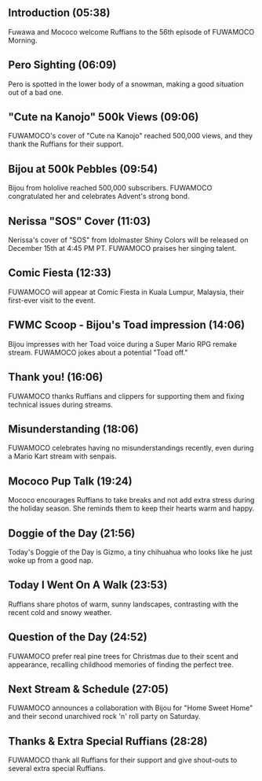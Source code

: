 ## Introduction (05:38)

Fuwawa and Mococo welcome Ruffians to the 56th episode of FUWAMOCO Morning.

## Pero Sighting (06:09)

Pero is spotted in the lower body of a snowman, making a good situation out of a bad one.

## "Cute na Kanojo" 500k Views (09:06)

FUWAMOCO's cover of "Cute na Kanojo" reached 500,000 views, and they thank the Ruffians for their support.

## Bijou at 500k Pebbles (09:54)

Bijou from hololive reached 500,000 subscribers. FUWAMOCO congratulated her and celebrates Advent's strong bond.

## Nerissa "SOS" Cover (11:03)

Nerissa's cover of "SOS" from Idolmaster Shiny Colors will be released on December 15th at 4:45 PM PT. FUWAMOCO praises her singing talent.

## Comic Fiesta (12:33)

FUWAMOCO will appear at Comic Fiesta in Kuala Lumpur, Malaysia, their first-ever visit to the event.

## FWMC Scoop - Bijou's Toad impression (14:06)

Bijou impresses with her Toad voice during a Super Mario RPG remake stream. FUWAMOCO jokes about a potential "Toad off."

## Thank you! (16:06)

FUWAMOCO thanks Ruffians and clippers for supporting them and fixing technical issues during streams.

## Misunderstanding (18:06)

FUWAMOCO celebrates having no misunderstandings recently, even during a Mario Kart stream with senpais.

## Mococo Pup Talk (19:24)

Mococo encourages Ruffians to take breaks and not add extra stress during the holiday season. She reminds them to keep their hearts warm and happy.

## Doggie of the Day (21:56)

Today's Doggie of the Day is Gizmo, a tiny chihuahua who looks like he just woke up from a good nap.

## Today I Went On A Walk (23:53)

Ruffians share photos of warm, sunny landscapes, contrasting with the recent cold and snowy weather.

## Question of the Day (24:52)

FUWAMOCO prefer real pine trees for Christmas due to their scent and appearance, recalling childhood memories of finding the perfect tree.

## Next Stream & Schedule (27:05)

FUWAMOCO announces a collaboration with Bijou for "Home Sweet Home" and their second unarchived rock 'n' roll party on Saturday.

## Thanks & Extra Special Ruffians (28:28)

FUWAMOCO thank all Ruffians for their support and give shout-outs to several extra special Ruffians.
